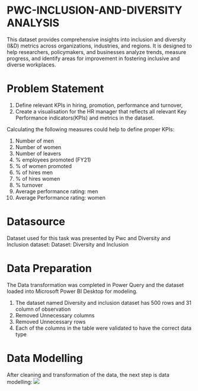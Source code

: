 # PWC-INCLUSION-AND-DIVERSITY ANALYSIS
This dataset provides comprehensive insights into inclusion and diversity (I&amp;D) metrics across organizations, industries, and regions. It is designed to help researchers, policymakers, and businesses analyze trends, measure progress, and identify areas for improvement in fostering inclusive and diverse workplaces.

# Problem Statement
1) Define relevant KPIs in hiring, promotion, performance and turnover, 
2) Create a visualisation for the HR manager that reflects all relevant Key Performance indicators(KPIs) and metrics in the dataset.

Calculating the following measures could help to define proper KPIs:
1) Number of men
2) Number of women
3) Number of leavers
4) % employees promoted (FY21)
5) % of women promoted
6) % of hires men
7) % of hires women
8) % turnover
9) Average performance rating: men
10) Average Performance rating: women

# Datasource
Dataset used for this task was presented by Pwc and Diversity and Inclusion dataset:
Dataset: Diversity and Inclusion

# Data Preparation
The Data transformation was completed in Power Query and the dataset loaded into Microsoft Power BI Desktop for modeling.
1) The dataset named Diversity and inclusion dataset has 500 rows and 31 column of observation
2) Removed Unnecessary columns
3) Removed Unnecessary rows
4) Each of the columns in the table were validated to have the correct data type

# Data Modelling
After cleaning and transformation of the data, the next step is data modelling:
![](pwc_datamodel.png)







